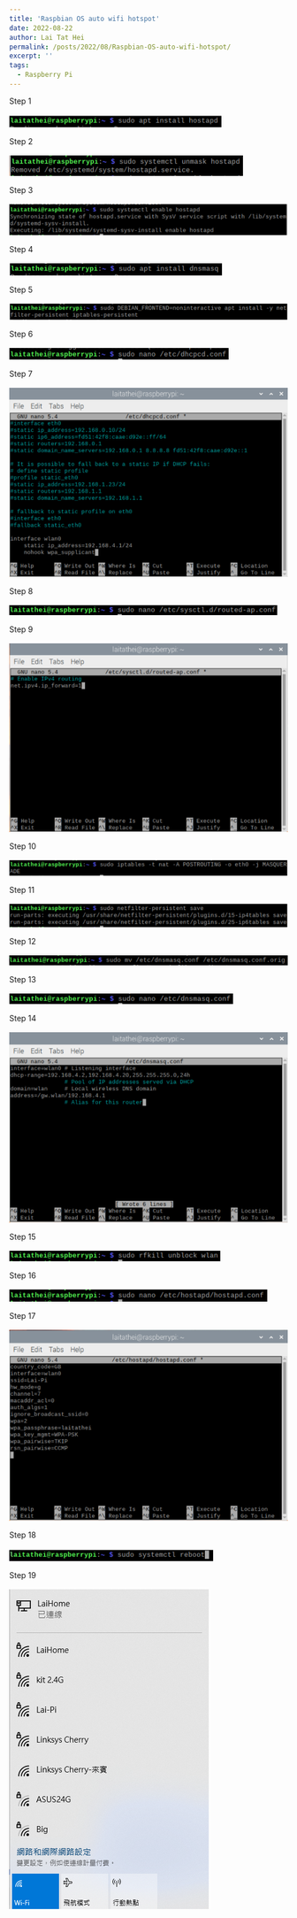 ```yaml
---
title: 'Raspbian OS auto wifi hotspot'
date: 2022-08-22
author: Lai Tat Hei
permalink: /posts/2022/08/Raspbian-OS-auto-wifi-hotspot/
excerpt: ''
tags:
  - Raspberry Pi
---
```


Step 1<br/>
<br/><img src='/images/Raspbian_OS_auto_wifi_hotspot_guide/step1.PNG'><br/>

Step 2<br/>
<br/><img src='/images/Raspbian_OS_auto_wifi_hotspot_guide/step2.PNG'><br/>

Step 3<br/>
<br/><img src='/images/Raspbian_OS_auto_wifi_hotspot_guide/step3.PNG'><br/>

Step 4<br/>
<br/><img src='/images/Raspbian_OS_auto_wifi_hotspot_guide/step4.PNG'><br/>

Step 5<br/>
<br/><img src='/images/Raspbian_OS_auto_wifi_hotspot_guide/step5.PNG'><br/>

Step 6<br/>
<br/><img src='/images/Raspbian_OS_auto_wifi_hotspot_guide/step6.PNG'><br/>

Step 7<br/>
<br/><img src='/images/Raspbian_OS_auto_wifi_hotspot_guide/step7.PNG'><br/>

Step 8<br/>
<br/><img src='/images/Raspbian_OS_auto_wifi_hotspot_guide/step8.PNG'><br/>

Step 9<br/>
<br/><img src='/images/Raspbian_OS_auto_wifi_hotspot_guide/step9.PNG'><br/>

Step 10<br/>
<br/><img src='/images/Raspbian_OS_auto_wifi_hotspot_guide/step10.PNG'><br/>

Step 11<br/>
<br/><img src='/images/Raspbian_OS_auto_wifi_hotspot_guide/step11.PNG'><br/>

Step 12<br/>
<br/><img src='/images/Raspbian_OS_auto_wifi_hotspot_guide/step12.PNG'><br/>

Step 13<br/>
<br/><img src='/images/Raspbian_OS_auto_wifi_hotspot_guide/step13.PNG'><br/>

Step 14<br/>
<br/><img src='/images/Raspbian_OS_auto_wifi_hotspot_guide/step14.PNG'><br/>

Step 15<br/>
<br/><img src='/images/Raspbian_OS_auto_wifi_hotspot_guide/step15.PNG'><br/>

Step 16<br/>
<br/><img src='/images/Raspbian_OS_auto_wifi_hotspot_guide/step16.PNG'><br/>

Step 17<br/>
<br/><img src='/images/Raspbian_OS_auto_wifi_hotspot_guide/step17.PNG'><br/>

Step 18<br/>
<br/><img src='/images/Raspbian_OS_auto_wifi_hotspot_guide/step18.PNG'><br/>

Step 19<br/>
<br/><img src='/images/Raspbian_OS_auto_wifi_hotspot_guide/step19.PNG'><br/>